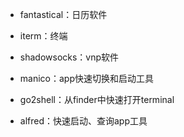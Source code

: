 
- fantastical：日历软件

- iterm：终端

- shadowsocks：vnp软件

- manico：app快速切换和启动工具

- go2shell：从finder中快速打开terminal

- alfred：快速启动、查询app工具

